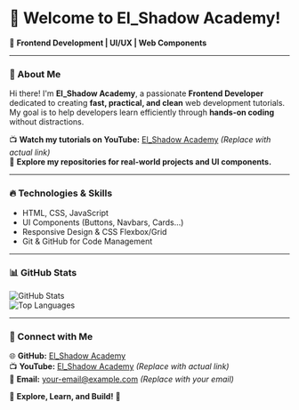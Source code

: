 # 👋 Welcome to El_Shadow Academy!

🚀 **Frontend Development | UI/UX | Web Components**  

---

### 📌 About Me  
Hi there! I'm **El_Shadow Academy**, a passionate **Frontend Developer** dedicated to creating **fast, practical, and clean** web development tutorials. My goal is to help developers learn efficiently through **hands-on coding** without distractions.  

📺 **Watch my tutorials on YouTube:** [El_Shadow Academy](#) *(Replace with actual link)*  
📂 **Explore my repositories for real-world projects and UI components.**  

---

### 🔥 Technologies & Skills  
- HTML, CSS, JavaScript  
- UI Components (Buttons, Navbars, Cards...)  
- Responsive Design & CSS Flexbox/Grid  
- Git & GitHub for Code Management  

---

### 📊 GitHub Stats  
![GitHub Stats](https://github-readme-stats.vercel.app/api?username=El-Shadow-Academy&show_icons=true&theme=tokyonight)  
![Top Languages](https://github-readme-stats.vercel.app/api/top-langs/?username=El-Shadow-Academy&layout=compact&theme=tokyonight)  

---

### 📡 Connect with Me  
🌐 **GitHub:** [El_Shadow Academy](https://github.com/El-Shadow-Academy)  
📺 **YouTube:** [El_Shadow Academy](#) *(Replace with actual link)*  
📩 **Email:** your-email@example.com *(Replace with your email)*  

🚀 **Explore, Learn, and Build!** 🚀
